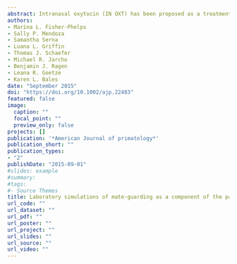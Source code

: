 ```yaml
---
abstract: Intranasal oxytocin (IN OXT) has been proposed as a treatment for autism spectrum disorder (ASD); however, little is known about the effects of long-term exposure. This is the first study in a non-human primate species to examine how developmental exposure to chronic IN OXT affects juvenile’s interactions with family members, social preference for parents versus strangers, anxiety-like behavior, and cerebral glucose metabolism. Titi monkeys are socially monogamous and biparental; their family bonds share important characteristics with human family bonds. Fourteen males and 15 females were treated intranasally with saline (n = 14) or 0.8 IU/kg OXT (n = 15), daily from 12 to 18 months of age. Compared to SAL-treated animals, OXT-treated animals of both sexes spent significantly more time grooming other family members (F1 = 8.97, p = 0.006). Overall, OXT-treated subjects were more social (F1 = 8.35, p = 0.005) during preference tests. OXT-treated females displayed an enhanced preference for their parents (t = 2.265, p = 0.026). OXT-treated males had a blunted preference for their parents and an increase in the time spent near unfamiliar pairs (F1 = 10.89, p = 0.001). During anxiety tests, OXT-treated males refused to complete the task more often than SAL-treated males and had longer latencies (p < 0.0001). Neuroimaging studies revealed that OXT-treated animals had higher glucose uptake across the social salience network as a whole after one month of treatment (F1,9 = 1.07, p = 0.042). Our results suggest moderate prosocial effects of chronic IN OXT, that did not depend on anxiolytic properties. We also found important sex differences that should be considered in a translational context.
authors:
- Marina L. Fisher‐Phelps  
- Sally P. Mendoza  
- Samantha Serna  
- Luana L. Griffin  
- Thomas J. Schaefer 
- Michael R. Jarcho  
- Benjamin J. Ragen  
- Leana R. Goetze  
- Karen L. Bales
date: "September 2015"
doi: "https://doi.org/10.1002/ajp.22483"
featured: false
image:
  caption: ""
  focal_point: ""
  preview_only: false
projects: []
publication: '*American Journal of primatology*'
publication_short: ""
publication_types:
- "2"
publishDate: "2015-09-01"
#slides: example
#summary:
#tags:
#- Source Themes
title: Laboratory simulations of mate‐guarding as a component of the pair‐bond in male titi monkeys, Callicebus cupreus
url_code: ""
url_dataset: ""
url_pdf: ""
url_poster: ""
url_project: ""
url_slides: ""
url_source: ""
url_video: ""
---
```




